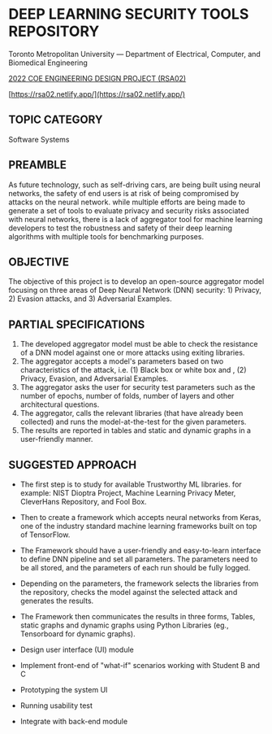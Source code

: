# DEEP LEARNING SECURITY TOOLS REPOSITORY

Toronto Metropolitan University — Department of Electrical, Computer, and Biomedical Engineering

[2022 COE ENGINEERING DESIGN PROJECT (RSA02)](https://www.ecb.torontomu.ca/capstone/topics/2022/RSA02.html)

[https://rsa02.netlify.app/](https://rsa02.netlify.app/)



## TOPIC CATEGORY

Software Systems

## PREAMBLE

As future technology, such as self-driving cars, are being built using neural networks, the safety of end users is at risk of being compromised by attacks on the neural network. while multiple efforts are being made to generate a set of tools to evaluate privacy and security risks associated with neural networks, there is a lack of aggregator tool for machine learning developers to test the robustness and safety of their deep learning algorithms with multiple tools for benchmarking purposes.

## OBJECTIVE

The objective of this project is to develop an open-source aggregator model focusing on three areas of Deep Neural Network (DNN) security: 1) Privacy, 2) Evasion attacks, and 3) Adversarial Examples.

## PARTIAL SPECIFICATIONS

1. The developed aggregator model must be able to check the resistance of a DNN model against one or more attacks using exiting libraries.
2. The aggregator accepts a model's parameters based on two characteristics of the attack, i.e. (1) Black box or white box and , (2) Privacy, Evasion, and Adversarial Examples.
3. The aggregator asks the user for security test parameters such as the number of epochs, number of folds, number of layers and other architectural questions.
4. The aggregator, calls the relevant libraries (that have already been collected) and runs the model-at-the-test for the given parameters.
5. The results are reported in tables and static and dynamic graphs in a user-friendly manner.

## SUGGESTED APPROACH

- The first step is to study for available Trustworthy ML libraries. for example: NIST Dioptra Project, Machine Learning Privacy Meter, CleverHans Repository, and Fool Box.
- Then to create a framework which accepts neural networks from Keras, one of the industry standard machine learning frameworks built on top of TensorFlow.
- The Framework should have a user-friendly and easy-to-learn interface to define DNN pipeline and set all parameters. The parameters need to be all stored, and the parameters of each run should be fully logged.
- Depending on the parameters, the framework selects the libraries from the repository, checks the model against the selected attack and generates the results.
- The Framework then communicates the results in three forms, Tables, static graphs and dynamic graphs using Python Libraries (eg., Tensorboard for dynamic graphs).



- Design user interface (UI) module
- Implement front-end of "what-if" scenarios working with Student B and C
- Prototyping the system UI
- Running usability test
- Integrate with back-end module
